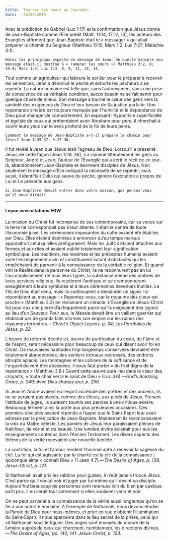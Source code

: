 ```yaml
---
title:  Tourner les cœurs au Jourdain
date:   26/06/2019
---
```


Avec la prédiction de Gabriel (Luc 1:17) et la confirmation que Jésus donne de Jean-Baptiste comme l’Élie prédit (Matt. 11:14; 17:12, 13), les auteurs des Évangiles affirment que Jean-Baptiste était le « messager » qui allait préparer le chemin du Seigneur (Matthieu 11:10, Marc 1:2, Luc 7:27; Malachie 3:1).

`Notez les principaux aspects du message de Jean. De quelle manière son message était-il destiné à « ramener les cœurs »? Matthieu 3:2, 8; 14:4; Marc 1:4; Luc 3:3, 8, 9, 11, 13, 14.`

Tout comme un agriculteur qui laboure le sol dur pour le préparer à recevoir les semences, Jean a dénoncé le péché et exhorté les pécheurs à se repentir. La nature humaine est telle que, sans l’autoexamen, sans une prise de conscience de sa véritable condition, aucun besoin ne se fait sentir pour quelque chose de mieux. Son message a tourné le cœur des gens vers la sainteté des exigences de Dieu et leur besoin de Sa justice parfaite. Une repentance sincère est toujours marquée par l’humilité et la dépendance de Dieu pour changer de comportement. En exposant l’hypocrisie superficielle et égoïste de ceux qui prétendaient avoir Abraham pour père, il cherchait à ouvrir leurs yeux sur le sens profond de la foi de leurs pères.

`Comment le message de Jean-Baptiste a-t-il préparé le chemin pour Jésus? Jean 1:35-37, 3:27-30.`

Il fut révélé à Jean que Jésus était l’agneau de Dieu. Lorsqu’il a présenté Jésus de cette façon (Jean 1:29, 36), il a ramené littéralement les gens au Seigneur. André et Jean, l’auteur de l’Évangile qui a écrit le récit de ce jour-là, abandonnèrent Jean-Baptiste et devinrent disciples de Jésus. Non seulement le message d’Élie indiquait la nécessité de se repentir, mais aussi, il identifiait Celui qui sauve du péché, génère l’excitation à propos de Lui et Le présente aux gens.

`Si Jean-Baptiste devait entrer dans votre maison, que pensez-vous qu’il vous dirait?`

---

#### Leçon avec citations EGW

La mission du Christ fut incomprise de ses contemporains, car sa venue sur la terre ne correspondait pas à leur attente. Il était le centre de toute l’économie juive. Les cérémonies imposantes du culte avaient été établies par Dieu. Elles étaient destinées à annoncer qu’au temps marqué apparaîtrait celui qu’elles préfiguraient. Mais les Juifs s’étaient attachés aux formes et aux rites et avaient oublié totalement leur signification symbolique. Les traditions, les maximes et les préceptes humains avaient voilé l’enseignement divin et constituaient autant d’obstacles qui les empêchaient de parvenir à la connaissance de la véritable religion. Et quand vint la Réalité dans la personne du Christ, ils ne reconnurent pas en lui l’accomplissement de tous leurs types, la substance même des ombres de leurs services religieux. Ils rejetèrent l’antitype et se cramponnèrent aveuglément à leurs symboles et à leurs cérémonies devenues inutiles. Le Fils de Dieu était venu, mais ils continuaient à demander un signe. Ils répondaient au message : « Repentez-vous, car le royaume des cieux est proche » (Matthieu 3.2) en réclamant un miracle. L’Évangile de Jésus-Christ fut pour eux une pierre d’achoppement parce qu’ils exigeaient des signes au lieu d’un Sauveur. Pour eux, le Messie devait être un vaillant guerrier qui établirait par de grands faits d’armes son empire sur les ruines des royaumes terrestres.—_Christ’s Object Leçons, p. 34; Les Paraboles de Jésus, p. 22._

L'œuvre de réforme décrite ici, œuvre de purification du cœur, de l'âme et de l'esprit, serait nécessaire pour beaucoup de ceux qui disent avoir foi en Christ. De mauvaises habitudes trop longtemps conservées devraient être totalement abandonnées, des sentiers tortueux redressés, des endroits abrupts aplanis. Les montagnes et les collines de la suffisance et de l'orgueil doivent être abaissées. Il nous faut porter « du fruit digne de la repentance » (Matthieu 3.8.) Quand cette œuvre aura lieu dans le cœur des croyants, « toute chair verra le salut de Dieu » (Luc 3.6).—_God’s Amazing Grace, p. 249; Avec Dieu chaque jour, p. 250._

Si Jean et André avaient eu l’esprit incrédule des prêtres et des anciens, ils ne se seraient pas placés, comme des élèves, aux pieds de Jésus. Prenant l’attitude de juges, ils auraient soumis ses paroles à une critique sévère. Beaucoup ferment ainsi la porte aux plus précieuses occasions. Ces premiers disciples avaient répondu à l’appel que le Saint-Esprit leur avait adressé par la prédication de Jean-Baptiste. Maintenant ils reconnaissaient la voix du Maître céleste. Les paroles de Jésus leur paraissaient pleines de fraîcheur, de vérité et de beauté. Une lumière divine éclairait pour eux les enseignements contenus dans l’Ancien Testament. Les divers aspects des thèmes de la vérité recevaient une nouvelle lumière.

La contrition, la foi et l’amour rendent l’homme apte à recevoir la sagesse du ciel. La foi qui est agissante par la charité est la clé de la connaissance ; quiconque aime « connaît Dieu » (1 Jean 4.7).—_The Desire of Ages, p. 139; Jésus-Christ, p. 121._

Si Nathanaël avait pris les rabbins pour guides, il n’eût jamais trouvé Jésus. C’est parce qu’il voulut voir et juger par lui-même qu’il devint un disciple. Aujourd’hui beaucoup de personnes sont retenues loin du bien par quelque parti pris. Il en serait tout autrement si elles voulaient venir et voir.

On ne peut parvenir à la connaissance de la vérité aussi longtemps qu’on se fie à une autorité humaine. A l’exemple de Nathanaël, nous devons étudier la Parole de Dieu pour nous-mêmes, et prier en vue d’obtenir l’illumination du Saint-Esprit. Il nous apercevra dans le lieu secret de la prière, celui qui vit Nathanaël sous le figuier. Des anges sont envoyés du monde de la lumière auprès de ceux qui cherchent, humblement, les directions divines.—_The Desire of Ages, pp. 140, 141: Jésus-Christ, p. 123._